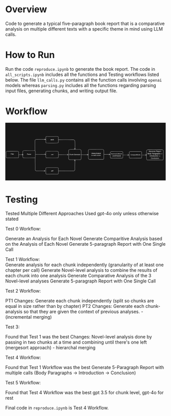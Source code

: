 # Overview 

Code to generate a typical five-paragraph book report that is a comparative analysis on multiple different texts with a specific theme in mind using LLM calls.

# How to Run

Run the code `reproduce.ipynb` to generate the book report. The code in `all_scripts.ipynb` includes all the functions and Testing workflows listed below. The file `llm_calls.py` contains all the function calls involving `openai` models whereas `parsing.py` includes all the functions regarding parsing input files, generating chunks, and writing output file. 

# Workflow

![Workflow](workflow.png)

# Testing

Tested Multiple Different Approaches
Used gpt-4o only unless otherwise stated 

Test 0 Workflow: 

Generate an Analysis for Each Novel 
Generate Comparitive Analysis based on the Analysis of Each Novel
Generate 5-paragraph Report with One Single Call

Test 1 Workflow:  
Generate analysis for each chunk independently (granularity of at least one chapter per call)
Generate Novel-level analysis to combine the results of each chunk into one analysis
Generate Comparative Analysis of the 3 Novel-level analyses 
Generate 5-paragraph Report with One Single Call

Test 2 Workflow:

PT1 Changes: Generate each chunk independently (split so chunks are equal in size rather than by chapter) 
PT2 Changes: Generate each chunk-analysis so that they are given the context of previous analyses. - (incremental merging)

Test 3:

Found that Test 1 was the best
Changes: Novel-level analysis done by passing in two chunks at a time and combining until there's one left (mergesort approach) - hierarchal merging


Test 4 Workflow:

Found that Test 1 Workflow was the best
Generate 5-Paragraph Report with multiple calls (Body Paragraphs -> Introduction -> Conclusion)

Test 5 Workflow:

Found that Test 4 Workflow was the best 
gpt 3.5 for chunk level, gpt-4o for rest 

Final code in `reproduce.ipynb` is Test 4 Workflow.
